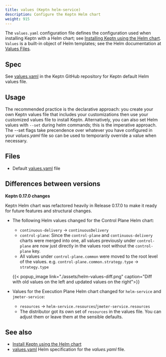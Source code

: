 ```yaml
---
title: values (Keptn helm-service)
description: Configure the Keptn Helm chart
weight: 915
---
```


The `values.yaml` configuration file defines the configuration used
when installing Keptn with a Helm chart; see
[Installing Keptn using the Helm chart](../../../../install/helm-install/).
`Values` is a built-in object of Helm templates; see the Helm documentation at
[Values Files](https://helm.sh/docs/chart_template_guide/values_files/).

## Spec

See [values.yaml](https://github.com/keptn/keptn/blob/master/installer/manifests/keptn/values.yaml)
in the Keptn GitHub repository for Keptn default Helm values file.

## Usage

The recommended practice is the declarative approach:
you create your own Keptn values file that includes your customizations
then use your customized values file to install Keptn.
Alternatively, you can also set Helm values with `--set` during helm commands;
this is the imperative approach.
The --set flags take precendence over whatever you have configured in your *values.yaml* file
so can be used to temporarily override a value when necessary.

## Files

* Default [values.yaml](https://github.com/keptn/keptn/blob/master/installer/manifests/keptn/values.yaml) file

## Differences between versions

**Keptn 0.17.0 changes**

Keptn Helm chart was refactored heavily in Release 0.17.0
to make it ready for future features and structural changes.

- The following Helm values changed for the Control Plane Helm chart:
  - `continuous-delivery` -> `continuousDelivery`
  - `control-plane`: Since the `control-plane` and `continuous-delivery` charts were merged into one, all values
     previously under `control-plane` are now just directly in the values root without the `control-plane` key.
  - All values under `control-plane.common` were moved to the root level of the values.
    e.g. `control-plane.common.strategy.type` -> `strategy.type`

  {{< popup_image
  link="./assets/helm-values-diff.png"
  caption="Diff with old values on the left and updated values on the right">}}

- Values for the Execution Plane Helm chart changed for `helm-service` and `jmeter-service`:

  - `resources` -> `helm-service.resources`/`jmeter-service.resources`
  - The distributor got its own set of `resources` in the values file.
  You can adjust them or leave them at the sensible defaults.

## See also

* [Install Keptn using the Helm chart](../../../../install/helm-install/)
* [values.yaml](https://helm.sh/docs/chart_template_guide/values_files/)
  Helm specification for the *values.yaml* file.

